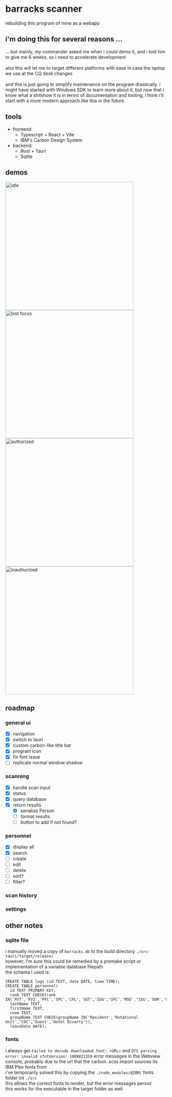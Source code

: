 # barracks scanner
rebuilding this program of mine as a webapp

## i'm doing this for several reasons ...
... but mainly, my commander asked me when i could demo it, and i told him to give me 6 weeks, so i need to accelerate development
<br/> <br/>
also this will let me to target different platforms with ease in case the laptop we use at the CQ desk changes
<br/> <br/>
and this is just going to simplify maintenance on the program drastically. i might have started with Windows SDK to learn more about it, but now that i know what a shitshow it is in terms of documentation and tooling, i think i'll start with a more modern approach like this in the future

## tools
- frontend:
  - Typescript + React + Vite
  - IBM's Carbon Design System
- backend:
  - Rust + Tauri
  - Sqlite

## demos
<img src="https://github.com/seredomi/barracks-scanner/assets/100106089/2ca2c5b5-5ea3-43af-b8d8-01f9f842ae4e" alt="idle" width="400"/>
<img src="https://github.com/seredomi/barracks-scanner/assets/100106089/08eba6c2-834b-4b8f-9055-a771f72f3033" alt="lost focus" width="400"/>
<img src="https://github.com/seredomi/barracks-scanner/assets/100106089/2b68e1de-6b8b-4c5c-97b6-50b3b92a515c" alt="authorized" width="400"/>
<img src="https://github.com/seredomi/barracks-scanner/assets/100106089/e543f51b-8769-428c-867a-065d7bb4369e" alt="inauthorized" width="400"/>

## roadmap
### general ui
- [x] navigation
- [x] switch to tauri
- [x] custom carbon-like title bar
- [x] program icon
 - [x] fix font issue
 - [ ] replicate normal window shadow
### scanning
- [x] handle scan input
- [x] status
- [x] query database
- [x] return results
  - [x] serialize Person
  - [ ] format results
  - [ ] button to add if not found?
### personnel
- [x] display all
- [x] search
- [ ] create
- [ ] edit
- [ ] delete
- [ ] sort?
- [ ] filter?
### scan history
### settings
## other notes
### sqlite file
i manually moved a copy of `barracks.db` to the build directory `./src-tauri/target/release/` <br/>
however, I'm sure this could be remedied by a premake script or implementation of a variable database filepath <br/>
the schema i used is:
```
CREATE TABLE logs (id TEXT, date DATE, time TIME);
CREATE TABLE personnel(
  id TEXT PRIMARY KEY,
  rank TEXT CHECK(rank IN('PVT','PV2','PFC','SPC','CPL','SGT','SSG','SFC','MSG','1SG','SGM','CSM','SMA','WO1','CW2','CW3','CW4','CW5','1LT','2LT','CPT','MAJ','LTC','COL','BG','MG','LTG','GEN','GA','CTR','CIV','')),
  lastName TEXT,
  firstName TEXT,
  room TEXT,
  groupName TEXT CHECK(groupName IN('Resident','Rotational Unit','COC','Guest','Hotel Divarty')),
  leaveDate DATE);
```
### fonts
i always get `Failed to decode downloaded font: <URL>` and `OTS parsing error: invalid sfntVersion: 1008821359` error messages in the Webview console, probably due to the url that the carbon .scss import sources its IBM Plex fonts from <br/>
i've temporarily solved this by copying the `./node_modules/@IBM/` fonts folder int `./src` <br/>
this allows the correct fonts to render, but the error messages persist <br/>
this works for the executable in the target folder as well
